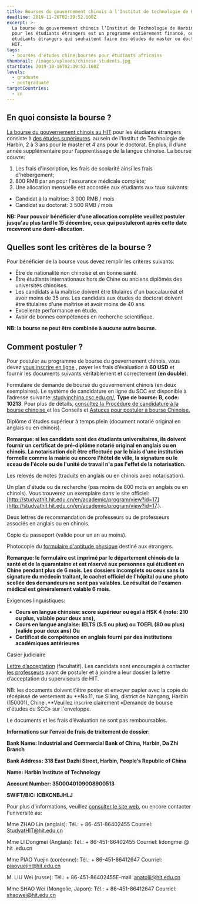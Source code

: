 ```yaml
---
title: Bourses du gouvernement chinois à l'Institut de technologie de Harbin
deadline: 2019-11-26T02:39:52.108Z
excerpt: >-
  La bourse du gouvernement chinois l’Institut de Technologie de Harbin (HIT)
  pour les étudiants étrangers est un programme entièrement financé, ouvert aux
  étudiants étrangers qui souhaitent faire des études de master ou doctorat au
  HIT.
tags:
  - bourses d'études chine;bourses pour étudiants africains
thumbnail: /images/uploads/chinese-students.jpg
startDate: 2019-10-16T02:39:52.160Z
levels:
  - graduate
  - postgraduate
targetCountries:
  - cn
---
```

## En quoi consiste la bourse ?

[La bourse du gouvernement chinois au HIT](http://studyathit.hit.edu.cn/en/academic/program/view?id=17) pour les étudiants étrangers consiste à [des études supérieures](http://studyathit.hit.edu.cn/upload/attachment/PhD%20&%20Master's%20Programs.docx). au sein de l’Institut de Technologie de Harbin, 2 à 3 ans pour le master et 4 ans pour le doctorat. En plus, il  d’une année supplémentaire pour l’apprentissage de la langue chinoise. La bourse couvre: 

1. Les frais d'inscription, les frais de scolarité ainsi les frais d'hébergement;
2. 800 RMB par an pour l'assurance médicale complète;
3. Une allocation mensuelle est accordée aux étudiants aux taux suivants:

* Candidat à la maîtrise: 3 000 RMB / mois
* Candidat au doctorat: 3 500 RMB / mois

**NB: Pour pouvoir bénéficier d'une allocation complète veuillez postuler jusqu'au plus tard le 15 décembre, ceux qui postuleront après cette date recevront une demi-allocation.**

## Quelles sont les critères de la bourse ?

Pour bénéficier de la bourse vous devez remplir les critères suivants:

* Être de nationalité non chinoise et en bonne santé.
* Être étudiants internationaux hors de Chine ou anciens diplômés des universités chinoises.
* Les candidats à la maîtrise doivent être titulaires d'un baccalauréat et avoir moins de 35 ans. Les candidats aux études de doctorat doivent être titulaires d'une maîtrise et avoir moins de 40 ans.
* Excellente performance en étude.
* Avoir de bonnes compétences en recherche scientifique.

**NB: la bourse ne peut être combinée à aucune autre bourse.**

## Comment postuler ?

Pour postuler au programme de bourse du gouvernement chinois, vous devez [vous inscrire en ligne](https://studyinchina.csc.edu.cn/#/login) , payer les frais d’évaluation à **60 USD** et fournir les documents suivants véritablement et correctement **(en double**):

Formulaire de demande de bourse du gouvernement chinois (en deux exemplaires). Le système de candidature en ligne du SCC est disponible à l’adresse suivante:[ studyinchina.csc.edu.cn/](https://studyinchina.csc.edu.cn/#/login), **Type de bourse: B, code: 10213**. Pour plus de détails, [consultez la Procédure de candidature à la bourse chinoise ](https://greatyop.com/procedure-candidature-bourse-chine-csc-doc-requis/)et les Conseils et [Astuces pour postuler à bourse Chinoise.](https://greatyop.com/conseils-astuces-postuler-bourse-chine-csc/)

Diplôme d'études supérieur à temps plein (document notarié original en anglais ou en chinois).

**Remarque: si les candidats sont des étudiants universitaires, ils doivent fournir un certificat de pré-diplôme notarié original en anglais ou en chinois. La notarisation doit être effectuée par le biais d'une institution formelle comme la mairie ou encore l'hôtel de ville, la signature ou le sceau de l'école ou de l'unité de travail n'a pas l'effet de la notarisation.**

Les relevés de notes (traduits en anglais ou en chinois avec notarisation).

Un plan d'étude ou de recherche (pas moins de 800 mots en anglais ou en chinois). Vous trouverez un exemplaire dans le site officiel: [http://studyathit.hit.edu.cn/en/academic/program/view?id=17](http://studyathit.hit.edu.cn/en/academic/program/view?id=17.).

Deux lettres de recommandation de professeurs ou de professeurs associés en anglais ou en chinois.

Copie du passeport (valide pour un an au moins).

Photocopie du [formulaire d'aptitude physique](http://studyathit.hit.edu.cn/upload/attachment/Physical%20Exam%20From.pdf) destiné aux étrangers.

**Remarque: le formulaire est imprimé par le département chinois de la santé et de la quarantaine et est réservé aux personnes qui étudient en Chine pendant plus de 6 mois. Les dossiers incomplets ou ceux sans la signature du médecin traitant, le cachet officiel de l'hôpital ou une photo scellée des demandeurs ne sont pas valables. Le résultat de l'examen médical est généralement valable 6 mois.**

Exigences linguistiques:

* **Cours en langue chinoise: score supérieur ou égal à HSK 4 (note: 210 ou plus, valable pour deux ans),**
* **Cours en langue anglaise: IELTS (5.5 ou plus) ou TOEFL (80 ou plus) (valide pour deux ans) Ou**
* **Certificat de compétence en anglais fourni par des institutions académiques antérieures**

Casier judiciaire

[Lettre d’acceptation](http://studyathit.hit.edu.cn/upload/attachment/Acceptance%20Letter.pdf) (facultatif). Les candidats sont encouragés à contacter [les professeurs](http://homepage.hit.edu.cn/home-index) avant de postuler et à joindre a leur dossier la lettre d’acceptation du superviseurs de HIT.

NB: les documents doivent t'être poster et envoyer papier avec la copie du récépissé de versement au **No.11, rue Siling, district de Nangang, Harbin (150001), Chine
 .**Veuillez inscrire clairement «Demande de bourse d'études du SCC» sur l'enveloppe. 

Le documents et les frais d’évaluation ne sont pas remboursables.

**Informations sur l’envoi de frais de traitement de dossier:**

**Bank Name: Industrial and Commercial Bank of China, Harbin, Da Zhi Branch**

**Bank Address: 318 East Dazhi Street, Harbin, People’s Republic of China**

**Name: Harbin Institute of Technology**

**Account Number: 3500040109008900513**

**SWIFT/BIC: ICBKCNBJHLJ**

Pour plus d'informations, veuillez [consulter le site web](http://studyathit.hit.edu.cn/en/academic/program/view?id=17), ou encore contacter l'université au:

Mme ZHAO Lin (anglais): Tél.: + 86-451-86402455 Courriel: StudyatHIT@hit.edu.cn

Mme LI Dongmei (Anglais): Tél.: + 86-451-86402455 Courriel: lidongmei @ hit .edu.cn

Mme PIAO Yuejin (coréenne): Tél.: + 86-451-86412647 Courriel: piaoyuejin@hit.edu.cn

M. LIU Wei (russe): Tél.: + 86-451-86402455E-mail: anatolii@hit.edu.cn

Mme SHAO Wei (Mongolie, Japon): Tél.: + 86-451-86412647 Courriel: shaowei@hit.edu.cn
